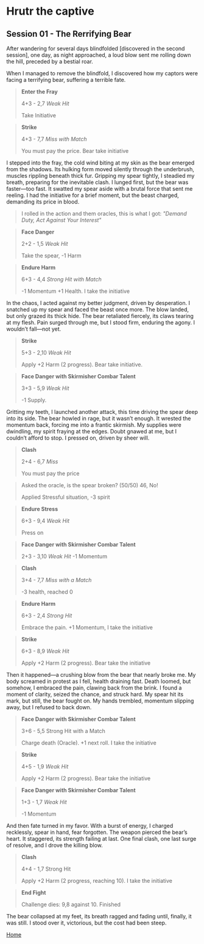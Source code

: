 # Hrutr the captive

## Session 01 - The Rerrifying Bear

After wandering for several days blindfolded [discovered in the second session], one day, as night approached, a loud blow sent me rolling down the hill, preceded by a bestial roar.

When I managed to remove the blindfold, I discovered how my captors were facing a terrifying bear, suffering a terrible fate.

> **Enter the Fray**
> 
> 4+3 - 2,7 *Weak Hit*
> 
> Take Initiative

> **Strike**
> 
> 4+3 - 7,7 *Miss with Match*
> 
> You must pay the price. Bear take initiative

I stepped into the fray, the cold wind biting at my skin as the bear emerged from the shadows. Its hulking form moved silently through the underbrush, muscles rippling beneath thick fur. Gripping my spear tightly, I steadied my breath, preparing for the inevitable clash. I lunged first, but the bear was faster—too fast. It swatted my spear aside with a brutal force that sent me reeling. I had the initiative for a brief moment, but the beast charged, demanding its price in blood.

> I rolled in the action and them oracles, this is what I got: *"Demand Duty, Act Against Your Interest"*

> **Face Danger**
> 
> 2+2 - 1,5 *Weak Hit*
> 
> Take the spear, -1 Harm

> **Endure Harm**
> 
> 6+3 - 4,4 *Strong Hit with Match*
> 
> -1 Momentum +1 Health. I take the initiative

In the chaos, I acted against my better judgment, driven by desperation. I snatched up my spear and faced the beast once more. The blow landed, but only grazed its thick hide. The bear retaliated fiercely, its claws tearing at my flesh. Pain surged through me, but I stood firm, enduring the agony. I wouldn’t fall—not yet.

> **Strike**
> 
> 5+3 - 2,10 *Weak Hit*
> 
> Apply +2 Harm (2 progress). Bear take initiative.

> **Face Danger with Skirmisher Combar Talent**
> 
> 3+3 - 5,9 *Weak Hit*
> 
> -1 Supply.

Gritting my teeth, I launched another attack, this time driving the spear deep into its side. The bear howled in rage, but it wasn’t enough. It wrested the momentum back, forcing me into a frantic skirmish. My supplies were dwindling, my spirit fraying at the edges. Doubt gnawed at me, but I couldn’t afford to stop. I pressed on, driven by sheer will.

> **Clash**
> 
> 2+4 - 6,7 *Miss*
> 
> You must pay the price

> Asked the oracle, is the spear broken? (50/50) 46, No!
> 
> Applied Stressful situation, -3 spirit

> **Endure Stress**
> 
> 6+3 - 9,4 *Weak Hit*
>
> Press on

> **Face Danger with Skirmisher Combar Talent**
> 
> 2+3 - 3,10 *Weak Hit*
> -1 Momentum

> **Clash**
> 
> 3+4 - 7,7 *Miss with a Match*
> 
> -3 health, reached 0

> **Endure Harm**
> 
> 6+3 - 2,4 *Strong Hit*
> 
> Embrace the pain. +1 Momentum, I take the initiative

> **Strike**
> 
> 6+3 - 8,9 *Weak Hit*
> 
> Apply +2 Harm (2 progress). Bear take the initiative

Then it happened—a crushing blow from the bear that nearly broke me. My body screamed in protest as I fell, health draining fast. Death loomed, but somehow, I embraced the pain, clawing back from the brink. I found a moment of clarity, seized the chance, and struck hard. My spear hit its mark, but still, the bear fought on. My hands trembled, momentum slipping away, but I refused to back down.

> **Face Danger with Skirmisher Combar Talent**
> 
> 3+6 - 5,5 Strong Hit with a Match
> 
> Charge death (Oracle). +1 next roll. I take the initiative

> **Strike**
> 
> 4+5 - 1,9 *Weak Hit*
> 
> Apply +2 Harm (2 progress). Bear take the initiative

> **Face Danger with Skirmisher Combar Talent**
> 
> 1+3 - 1,7 *Weak Hit*
> 
> -1 Momentum

And then fate turned in my favor. With a burst of energy, I charged recklessly, spear in hand, fear forgotten. The weapon pierced the bear’s heart. It staggered, its strength failing at last. One final clash, one last surge of resolve, and I drove the killing blow.

> **Clash**
> 
> 4+4 - 1,7 Strong Hit
> 
> Apply +2 Harm (2 progress, reaching 10). I take the initiative
  
> **End Fight**
> 
> Challenge dies: 9,8 against 10. Finished 

The bear collapsed at my feet, its breath ragged and fading until, finally, it was still. I stood over it, victorious, but the cost had been steep.

[Home](/index.html)